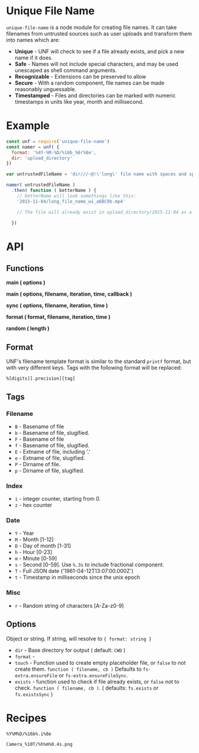 # Unique File Name

`unique-file-name` is a node module for creating file names. It can take filenames from untrusted sources such as user uploads and transform them into names which are:

* **Unique** - UNF will check to see if a file already exists, and pick a new name if it does.
* **Safe** - Names will not include special characters, and may be used unescaped as shell command arguments.
* **Recognizable** - Extensions can be preserved to allow
* **Secure** - With a random component, file names can be made reasonably unguessable.
* **Timestamped** - Files and directories can be marked with numeric timestamps in units like year, month and millisecond.

# Example

```javascript
const unf = require('unique-file-name')
const namer = unf( {
  format: '%4Y-%M-%D/%16b_%6r%8e',
  dir: 'upload_directory'
})

var untrustedFileName = 'dir///~@!\'long\' file name with spaces and special chars!.mp4     '

namer( untrustedFileName )
  .then( function ( betterName ) {
    // betterName will look somethings like this:
    '2015-11-04/long_file_name_wi_a6BC9b.mp4'

    // The file will already exist in upload_directory/2015-11-04 as a zero-length placeholder.

  })
```



# API

## Functions

**main ( options )**

**main ( options, filename, iteration, time, callback )**

**sync ( options, filename, iteration, time )**

**format ( format, filename, iteration, time )**

**random ( length )**



## Format

UNF's filename template format is similar to the standard `printf` format, but with very different keys. Tags with the following format will be replaced:

    %[digits][.precision][tag]

## Tags

### Filename

* `B` - Basename of file
* `b` - Basename of file, slugified.
* `F` - Basename of file
* `f` - Basename of file, slugified.
* `E` - Extname of file, including '.'
* `e` - Extname of file, slugified.
* `P` - Dirname of file.
* `p` - Dirname of file, slugified.

### Index
* `i` - integer counter, starting from 0.
* `z` - hex counter

### Date
* `Y` - Year
* `M` - Month [1-12]
* `D` - Day of month [1-31]
* `h` - Hour [0-23]
* `m` - Minute [0-59]
* `s` - Second [0-59]. Use `%.3s` to include fractional component.
* `T` - Full JSON date ('1961-04-12T13:07:00.000Z')
* `t` - Timestamp in milliseconds since the unix epoch

### Misc
* `r` - Random string of characters [A-Za-z0-9]

## Options

Object or string. If string, will resolve to `{ format: string }`

* `dir` - Base directory for output ( default: `CWD` )
* `format` -
* `touch` - Function used to create empty placeholder file, or `false` to not create them. `function ( filename, cb )` Defaults to `fs-extra.ensureFile` or `fs-extra.ensureFileSync`.
* `exists` - function used to check if file already exists, or `false` not to check. `function ( filename, cb )`. ( defaults: `fs.exists` or `fs.existsSync` )

# Recipes

`%Y%M%D/%16b%.i%8e`

`Camera_%10T/%h%m%0.4s.png`
